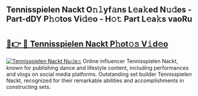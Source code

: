 ## Tennisspielen Nackt O𝚗𝚕yf𝚊ns L𝚎a𝚔ed N𝚞𝚍es - Part-dDY P𝚑𝚘tos Vi𝚍𝚎o - H𝚘𝚝 Part L𝚎a𝚔s vaoRu

# <h2><a href="http://kf8741.oniu.top/?m=Tennisspielen+Nackt">🔗👉 🔴 Tennisspielen Nackt P𝚑ot𝚘𝚜 V𝚒d𝚎o</a></h2>

[![Tennisspielen Nackt Nu𝚍e𝚜](https://i.imgur.com/0qMVB7G.gif)](http://kf8741.oniu.top/?m=Tennisspielen+Nackt)
Online influencer Tennisspielen Nackt, known for publishing dance and lifestyle content, including performances and vlogs on social media platforms. Outstanding set builder Tennisspielen Nackt, recognized for their remarkable abilities and accomplishments in constructing sets.  
